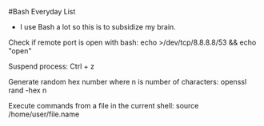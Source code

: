 #Bash Everyday List
* I use Bash a lot so this is to subsidize my brain.

Check if remote port is open with bash:
echo >/dev/tcp/8.8.8.8/53 && echo "open"

Suspend process:
Ctrl + z

Generate random hex number where n is number of characters:
openssl rand -hex n

Execute commands from a file in the current shell:
source /home/user/file.name


